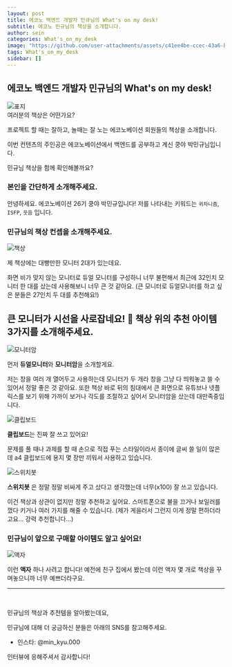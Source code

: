 ```yaml
---
layout: post
title: 에코노 백엔드 개발자 민규님의 What's on my desk!
subtitle: 에코노 민규님의 책상을 소개합니다.
author: sein
categories: What's_on_my_desk
image: "https://github.com/user-attachments/assets/c41ee4be-ccec-43a6-b50d-4d3beae65087"
tags: What's_on_my_desk
sidebar: []
---
```

## 에코노 백엔드 개발자 민규님의 What's on my desk!

<img src="https://github.com/user-attachments/assets/c41ee4be-ccec-43a6-b50d-4d3beae65087" alt="표지" />

<br/>
여러분의 책상은 어떤가요?

프로젝트 할 때는 잘하고, 놀때는 잘 노는 에코노베이션 회원들의 책상을 소개합니다. 

이번 컨텐츠의 주인공은 에코노베이션에서 백엔드를 공부하고 계신 쿵야 박민규님입니다.

민규님 책상을 함께 확인해볼까요?
<br/>


### 본인을 간단하게 소개해주세요.

안녕하세요. 에코노베이션 26기 쿵야 박민규입니다!
저를 나타내는 키워드는 `귀차니즘`, `ISFP`, `웃음` 입니다.
<br/>

### 민규님의 책상 컨셉을 소개해주세요.

<img src="https://github.com/user-attachments/assets/d0537dbe-19e2-4385-8e44-db3c69dda31b" alt="책상" />

제 책상에는 대빵만한 모니터 2대가 있는데요.

화면 비가 맞지 않는 모니터로 듀얼 모니터를 구성하니 너무 불편해서 최근에 32인치 모니터 한 대를 샀는데 사용해보니 너무 큰 것 같아요.
(큰 모니터로 듀얼모니터를 하고 싶은 분들은 27인치 두 대를 추천해요!)
<br/>

## 큰 모니터가 시선을 사로잡네요! 👀 책상 위의 추천 아이템 3가지를 소개해주세요.

<img src="https://github.com/user-attachments/assets/e9ac60d7-50c7-4f24-a190-f4addd90da98" alt="모니터암" />

먼저 **듀얼모니터**와 **모니터암**을 소개할게요.

저는 창을 여러 개 열어두고 사용하는데 모니터가 두 개라 창을 그냥 다 띄워놓고 쓸 수 있어서 정말 좋은 것 같아요.
또한 책상 바로 뒤의 침대에서 큰 화면으로 유튜브나 넷플릭스를 보기 위해 가까이 보거나 각도를 조절하고 싶어서 모니터암을 샀는데 대만족중입니다.
<br/>

<img src="https://github.com/user-attachments/assets/337d1d58-8b95-465e-b99c-2cf88403eb03" alt="클립보드" />

**클립보드**는 진짜 잘 쓰고 있어요!

문제를 풀 때나 과제를 할 때 손으로 직접 푸는 스타일이라서 종이에 글씨 쓸 일이 많은데 a4 클립보드에 용지 몇 장만 끼워서 사용하고 있습니다. 
<br/>

<img src="https://github.com/user-attachments/assets/a6d65fdf-c249-4bb4-b3c2-44d2946a9ddd" alt="스위치봇" />

**스위치봇** 은 정말 정말 비싸게 주고 샀다고 생각했는데 너무(x100) 잘 쓰고 있습니다. 

이건 책상과 상관이 없지만 정말 추천하고 싶어요.
스마트폰으로 불을 끄거나 보일러를 껐다 키거나 여러 가지를 해줄 수 있습니다.
(제가 게을러서 그런지 이게 정말 편하더라고요... 강력 추천합니다...)
<br/>

### 민규님이 앞으로 구매할 아이템도 알고 싶어요!

<img src="https://github.com/user-attachments/assets/13b0e128-6e1d-4ef8-be5c-87e7c90b9148" alt="액자" />

이런 **액자** 하나 사려고 합니다! 
예전에 친구 집에서 봤는데 이런 액자 몇 개로 책상을 꾸며놓으니까 너무 예쁘더라구요.
<br/>

---

<br/>

민규님의 책상과 추천템을 알아봤는데요,

민규님에 대해 더 궁금하신 분들은 아래의 SNS를 참고해주세요.

- 인스타: @min_kyu.000

인터뷰에 응해주셔서 감사합니다!
